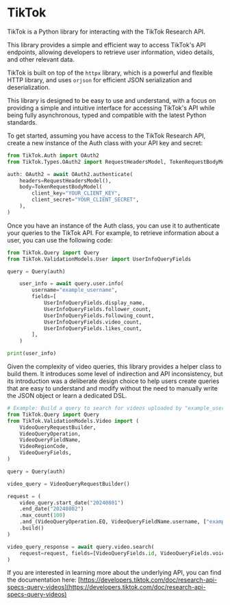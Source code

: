 # TikTok

TikTok is a Python library for interacting with the TikTok Research API.

This library provides a simple and efficient way to access TikTok's API endpoints,
allowing developers to retrieve user information, video details, and other relevant data.

TikTok is built on top of the `httpx` library, which is a powerful and flexible HTTP library,
and uses `orjson` for efficient JSON serialization and deserialization.

This library is designed to be easy to use and understand,
with a focus on providing a simple and intuitive interface for accessing TikTok's API
while being fully asynchronous, typed and compatible with the latest Python standards.

To get started, assuming you have access to the TikTok Research API, create a new instance
of the Auth class with your API key and secret:

```python
from TikTok.Auth import OAuth2
from TikTok.Types.OAuth2 import RequestHeadersModel, TokenRequestBodyModel

auth: OAuth2 = await OAuth2.authenticate(
    headers=RequestHeadersModel(),
    body=TokenRequestBodyModel(
        client_key="YOUR_CLIENT_KEY",
        client_secret="YOUR_CLIENT_SECRET",
    ),
)
```

Once you have an instance of the Auth class, you can use it to authenticate your queries to the TikTok API.
For example, to retrieve information about a user, you can use the following code:

```python
from TikTok.Query import Query
from TikTok.ValidationModels.User import UserInfoQueryFields

query = Query(auth)

    user_info = await query.user.info(
        username="example_username",
        fields=[
            UserInfoQueryFields.display_name,
            UserInfoQueryFields.follower_count,
            UserInfoQueryFields.following_count,
            UserInfoQueryFields.video_count,
            UserInfoQueryFields.likes_count,
        ],
    )

print(user_info)
```

Given the complexity of video queries, this library provides a helper class to build them.
It introduces some level of indirection and API inconsistency, but its introduction was a deliberate design choice to help users create queries
that are easy to understand and modify without the need to manually write the JSON object or learn a dedicated DSL.

```python
# Example: Build a query to search for videos uploaded by "example_username" between August 1st and August 2nd, 2024.
from TikTok.Query import Query
from TikTok.ValidationModels.Video import (
    VideoQueryRequestBuilder,
    VideoQueryOperation,
    VideoQueryFieldName,
    VideoRegionCode,
    VideoQueryFields,
)

query = Query(auth)

video_query = VideoQueryRequestBuilder()

request = (
    video_query.start_date("20240801")
    .end_date("20240802")
    .max_count(100)
    .and_(VideoQueryOperation.EQ, VideoQueryFieldName.username, ["example_username"])
    .build()
)

video_query_response = await query.video.search(
    request=request, fields=[VideoQueryFields.id, VideoQueryFields.voice_to_text]
)

```

If you are interested in learning more about the underlying API, you can find the documentation here: [https://developers.tiktok.com/doc/research-api-specs-query-videos](https://developers.tiktok.com/doc/research-api-specs-query-videos)
